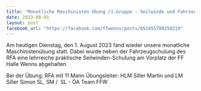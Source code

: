 ```yaml
---
title: "Monatliche Maschinisten Übung /1.Gruppe - Seilwinde und Fahrzeugschulung RFA"
date: 2023-08-01
layout: post
facebook_url: "https://facebook.com/ffwenns/posts/652455700250219"
---
```


Am heutigen Dienstag, den 1. August 2023 fand wieder unsere monatliche Maschinistenübung statt. Dabei wurde neben der Fahrzeugschulung des RFA eine lehrreiche praktische Seilwinden-Schulung am Vorplatz der FF Halle Wenns abgehalten. 

Bei der Übung:
 RFA mit 11 Mann
 Übungsleiter: HLM Siller Martin und LM Siller Simon
 SL, SM / ️ SL - ÖA Team FFW